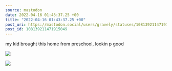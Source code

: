 ```yaml
---
source: mastodon
date: 2022-04-16 01:43:37.25 +00
title: "2022-04-16 01:43:37.25 +00"
post_uri: https://mastodon.social/users/gravely/statuses/108139211471915049
post_id: 108139211471915049
---
```

my kid brought this home from preschool, lookin p good


![](/images/108139211244885446.jpg)

![](/images/108139211421455224.jpg)

